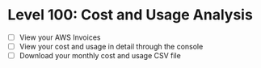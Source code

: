 # Level 100: Cost and Usage Analysis

- [ ] View your AWS Invoices
- [ ] View your cost and usage in detail through the console
- [ ] Download your monthly cost and usage CSV file
